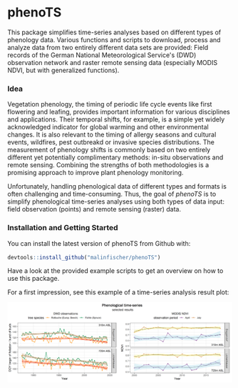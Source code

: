 
<!-- README.md is generated from README.Rmd. Please edit that file -->
phenoTS
=======

This package simplifies time-series analyses based on different types of phenology data. Various functions and scripts to download, process and analyze data from two entirely different data sets are provided: Field records of the German National Meteorological Service's (DWD) observation network and raster remote sensing data (especially MODIS NDVI, but with generalized functions).

### Idea

Vegetation phenology, the timing of periodic life cycle events like first flowering and leafing, provides important information for various disciplines and applications. Their temporal shifts, for example, is a simple yet widely acknowledged indicator for global warming and other environmental changes. It is also relevant to the timing of allergy seasons and cultural events, wildfires, pest outbreakd or invasive species distributions. The measurement of phenology shifts is commonly based on two entirely different yet potentially complimentary methods: in-situ observations and remote sensing. Combining the strengths of both methodologies is a promising approach to improve plant phenology monitoring.

Unfortunately, handling phenological data of different types and formats is often challenging and time-consuming. Thus, the goal of *phenoTS* is to simplify phenological time-series analyses using both types of data input: field observation (points) and remote sensing (raster) data.

### Installation and Getting Started

You can install the latest version of phenoTS from Github with:

``` r
devtools::install_github("malinfischer/phenoTS")
```

Have a look at the provided example scripts to get an overview on how to use this package.

For a first impression, see this example of a time-series analysis result plot:

![alt text](example_scripts/result_plots/dwd_modis_ex_results.png)
